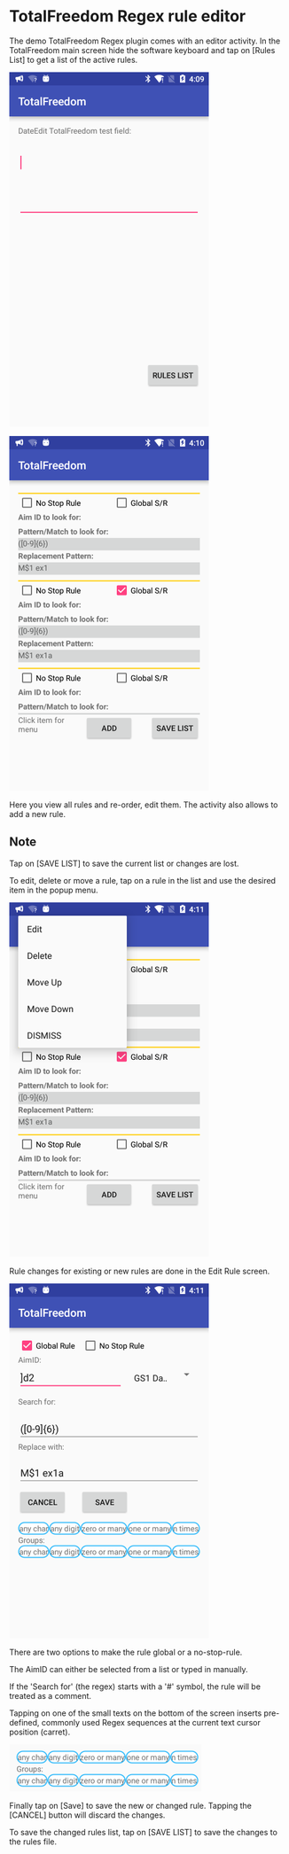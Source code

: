 # TotalFreedom Regex rule editor

The demo TotalFreedom Regex plugin comes with an editor activity. In the TotalFreedom main screen hide the software keyboard and tap on [Rules List] to get a list of the active rules.

![main screen](https://github.com/hjgode/TotalFreedomDataEdit/raw/master/TotalFreedomRegex/doc//edit1.png)

![rules list](https://github.com/hjgode/TotalFreedomDataEdit/raw/master/TotalFreedomRegex/doc//edit2_list.png)

Here you view all rules and re-order, edit them. The activity also allows to add a new rule.

## Note

Tap on [SAVE LIST] to save the current list or changes are lost.

To edit, delete or move a rule, tap on a rule in the list and use the desired item in the popup menu.

![popup menu](https://github.com/hjgode/TotalFreedomDataEdit/raw/master/TotalFreedomRegex/doc//edit3_list_popup.png)

Rule changes for existing or new rules are done in the Edit Rule screen.

![edit rule](https://github.com/hjgode/TotalFreedomDataEdit/raw/master/TotalFreedomRegex/doc//edit4_edit_rule.png)

There are two options to make the rule global or a no-stop-rule.

The AimID can either be selected from a list or typed in manually.

If the 'Search for' (the regex) starts with a '#' symbol, the rule will be treated as a comment.

Tapping on one of the small texts on the bottom of the screen inserts pre-defined, commonly used Regex sequences at the current text cursor position (carret).

![edit rule](https://github.com/hjgode/TotalFreedomDataEdit/raw/master/TotalFreedomRegex/doc//edit5_edit_rule_texts.png)

Finally tap on [Save] to save the new or changed rule. Tapping the [CANCEL] button will discard the changes.

To save the changed rules list, tap on [SAVE LIST] to save the changes to the rules file.